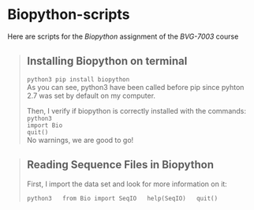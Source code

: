 # **Biopython-scripts**
Here are scripts for the *Biopython* assignment of the  *BVG-7003* course  

> ## Installing Biopython on terminal  
> `python3 pip install biopython`  
> As you can see, python3 have been called before pip since pyhton 2.7 was set by default on my computer.
>
> Then, I verify if biopython is correctly installed with the commands:  
> `python3`  
> `import Bio`  
> `quit()`  
> No warnings, we are good to go!

> ## Reading Sequence Files in Biopython
> First, I import the data set and look for more information on it:  
> 
> `python3  
> from Bio import SeqIO  
> help(SeqIO)  
> quit()`
> 
